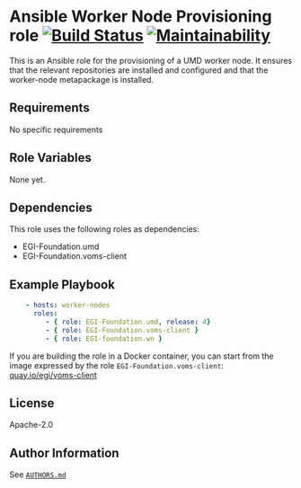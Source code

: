 # Ansible Worker Node Provisioning role [![Build Status](https://travis-ci.org/EGI-Foundation/ansible-role-wn.svg?branch=master)](https://travis-ci.org/EGI-Foundation/ansible-role-wn) [![Maintainability](https://api.codeclimate.com/v1/badges/d6a249676a9d0a1894aa/maintainability)](https://codeclimate.com/github/EGI-Foundation/ansible-role-wn/maintainability)


This is an Ansible role for the provisioning of a UMD worker node.
It ensures that the relevant repositories are installed and configured and that the worker-node metapackage is installed.

## Requirements

No specific requirements

## Role Variables

None yet.

## Dependencies

This role uses the following roles as dependencies:

- EGI-Foundation.umd
- EGI-Foundation.voms-client


## Example Playbook

```yaml
    - hosts: worker-nodes
      roles:
         - { role: EGI-Foundation.umd, release: 4}
         - { role: EGI-Foundation.voms-client }
         - { role: EGI-foundation.wn }
```

If you are building the role in a Docker container, you can start from the image expressed by the role `EGI-Foundation.voms-client`: [quay.io/egi/voms-client](https://quay.io/repository/egi/voms-client)


## License

Apache-2.0

## Author Information

See [`AUTHORS.md`](AUTHORS.md)